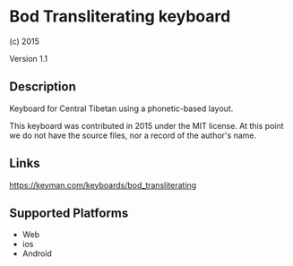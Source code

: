 Bod Transliterating keyboard
==============

(c) 2015

Version 1.1

Description
-----------

Keyboard for Central Tibetan using a phonetic-based layout.

This keyboard was contributed in 2015 under the MIT license. At this point we do not have the source files, nor a record of the author's name.


Links
-----
https://keyman.com/keyboards/bod_transliterating

Supported Platforms
-------------------
 * Web
 * ios
 * Android
 

